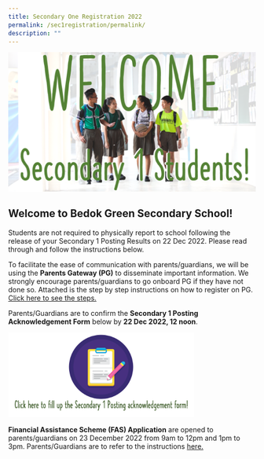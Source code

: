 ```yaml
---
title: Secondary One Registration 2022
permalink: /sec1registration/permalink/
description: ""
---
```

![](/images/banner01.png)

**Welcome to Bedok Green Secondary School!**
--------------------------------------------

Students are not required to physically report to school following the release of your Secondary 1 Posting Results on 22 Dec 2022. Please read through and follow the instructions below.

To facilitate the ease of communication with parents/guardians, we will be using the **Parents Gateway (PG)** to disseminate important information. We strongly encourage parents/guardians to go onboard PG if they have not done so. Attached is the step by step instructions on how to register on PG. [Click here to see the steps. ](/files/Parents-Gateway-Onboarding-Steps.pdf)

Parents/Guardians are to confirm the **Secondary 1 Posting Acknowledgement Form** below by **22 Dec 2022, 12 noon**.

<p><a href="[https://go.gov.sg/2023postingacknowledgement"><img style="width:75%" src="/images/ACK01.png"></a></p>

 **Financial Assistance Scheme (FAS) Application** are opened to parents/guardians on 23 December 2022 from 9am to 12pm and 1pm to 3pm. Parents/Guardians are to refer to the instructions [here.](/files/Instruction-for-FAS-Application-for-Sec-1-Students-final.pdf)